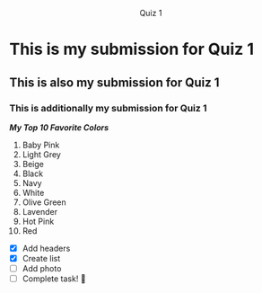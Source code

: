 <p align="center"
   <b>Quiz 1</b>
<p>
  
# This is my submission for Quiz 1
## This is also my submission for Quiz 1
### This is additionally my submission for Quiz 1
  
***My Top 10 Favorite Colors***
  
  1. Baby Pink
  2. Light Grey
  3. Beige
  4. Black
  5. Navy
  6. White
  7. Olive Green
  8. Lavender
  9. Hot Pink
  10. Red
  
  - [x] Add headers
- [x] Create list
- [ ] Add photo
- [ ] Complete task! :tada:
